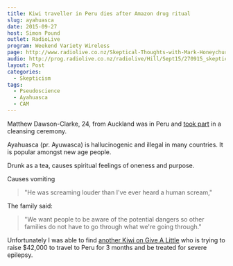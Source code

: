 ```yaml
---
title: Kiwi traveller in Peru dies after Amazon drug ritual
slug: ayahuasca
date: 2015-09-27
host: Simon Pound
outlet: RadioLive
program: Weekend Variety Wireless
page: http://www.radiolive.co.nz/Skeptical-Thoughts-with-Mark-Honeychurch/tabid/506/articleID/101151/Default.aspx
audio: http://prog.radiolive.co.nz/radiolive/Hill/Sept15/270915_skepticalthoughts.mp3
layout: Post
categories:
  - Skepticism
tags:
  - Pseudoscience
  - Ayahuasca
  - CAM
---
```


Matthew Dawson-Clarke, 24, from Auckland was in Peru and [took part](http://www.nzherald.co.nz/nz/news/article.cfm?c_id=1&objectid=11516673) in a cleansing ceremony.

<!-- more -->

Ayahuasca (pr. Ayuwasca) is hallucinogenic and illegal in many countries. It is popular amongst new age people.

Drunk as a tea, causes spiritual feelings of oneness and purpose.

Causes vomiting

> "He was screaming louder than I've ever heard a human scream,"

The family said:

> "We want people to be aware of the potential dangers so other families do not have to go through what we're going through."

Unfortunately I was able to find [another Kiwi on Give A Little](https://givealittle.co.nz/cause/jacobeason) who is trying to raise $42,000 to travel to Peru for 3 months and be treated for severe epilepsy.
